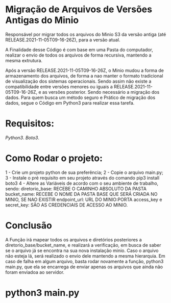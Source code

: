 # Migração de Arquivos de Versões Antigas do Minio
Responsável por migrar todos os arquivos do Minio S3 da versão antiga (até RELEASE.2021-11-05T09-16-26Z), para a versão atual.

A Finalidade desse Código é com base em uma Pasta do computador, realizar o envio de todos os arquivos de forma recursiva, mantendo a mesma extrutura.

Após a versão RELEASE.2021-11-05T09-16-26Z, o Minio mudou a forma de armazenamento dos arquivos, de forma a nao manter o formato tradicional de visualização dos sistemas operacionais. Sendo assim não existe a compatibilidade entre versões menores ou iguais a RELEASE.2021-11-05T09-16-26Z, e as versões posterior. Sendo necessário a migração dos dados.
Para quem busca um método seguro e Prático de migração dos dados, segue o Código em Python3 para realizar essa tarefa.

# Requisitos:
*Python3*.
*Boto3*.

# Como Rodar o projeto:
1 - Crie um projeto python de sua preferência;
2 - Copie o arquivo main.py;
3 - Instale o pré requisito em seu projeto através do comando pip3 install boto3
4 - Altere as Variáveis de acordo com o seu ambiente de trabalho, sendo:
        diretorio_base: RECEBE O CAMINHO ABSOLUTO DA PASTA
        bucket_name: RECEBE O NOME DA PASTA BASE QUE SERÁ CRIADA NO MINIO, SE NAO EXISTIR
        endpoint_url: URL DO MINIO:PORTA
        access_key e secret_key: SÃO AS CREDENCIAIS DE ACESSO AO MINIO.


# Conclusão
A Função irá mapear todos os arquivos e diretórios posteriores a diretorio_base/bucket_name, e realizará a verificação, em busca de saber se o arquivo já se encontra na sua nova instalação minio. Caso o arquivo não esteja lá, será realizado o envio dele mantendo a mesma hierarquia.
Em caso de falha em algum arquivo, basta rodar novamente a função, python3 main.py, que ela se encarrega de enviar apenas os arquivos que ainda não foram enviadoa ao servidor.

# python3 main.py

